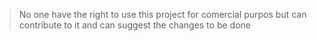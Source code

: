 > No one have the right to use this project for comercial purpos but can contribute to it and can suggest the changes to be done
